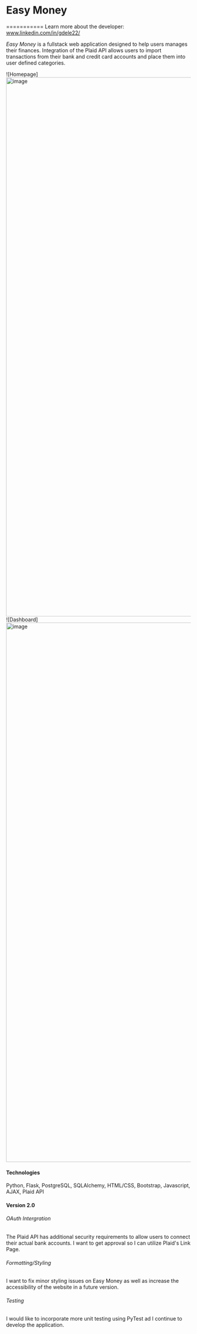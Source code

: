 # Easy Money

===========
Learn more about the developer: www.linkedin.com/in/gdele22/

*Easy Money* is a fullstack web application designed to help users manages their finances. Integration of the Plaid API allows users to import transactions from their bank and credit card accounts and place them into user defined categories.

![Homepage]<img width="1469" alt="image" src="https://user-images.githubusercontent.com/50178272/214590788-abe3680b-0a09-4fc0-a71d-05275087ecbd.png">
![Dashboard]<img width="1470" alt="image" src="https://user-images.githubusercontent.com/50178272/214591434-2a4d3c4d-e2cb-4c75-afc8-cd20ddf56780.png">


#### Technologies
Python, Flask, PostgreSQL, SQLAlchemy,
HTML/CSS, Bootstrap,
Javascript, AJAX,
Plaid API

#### Version 2.0

###### OAuth Intergration
The Plaid API has additional security requirements to allow users to connect their actual bank accounts. I want to get approval so I can utilize Plaid's Link Page.

###### Formatting/Styling
I want to fix minor styling issues on Easy Money as well as increase the accessibility of the website in a future version. 

###### Testing
I would like to incorporate more unit testing using PyTest ad I continue to develop the application. 
